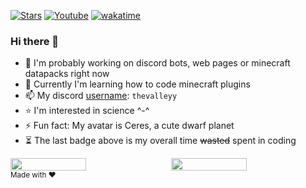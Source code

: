 [![Stars](https://img.shields.io/github/stars/thevalleyy?color=white&style=plastic)](https://github.com/thevalleyy?tab=repositories&q=&type=&language=&sort=stargazers)
[![Youtube](https://img.shields.io/youtube/channel/subscribers/UCAAHDguTiSsomnRcAqIb2dA?color=%20%23e52d27&label=subscribers&style=plastic)](https://www.youtube.com/channel/UCAAHDguTiSsomnRcAqIb2dA)
[![wakatime](https://wakatime.com/badge/user/578854e6-3cc8-43e1-9bf4-3f5a8987960e.svg?style=plastic)](https://wakatime.com/@578854e6-3cc8-43e1-9bf4-3f5a8987960e)
### Hi there 👋

- 🔭 I'm probably working on discord bots, web pages or minecraft datapacks right now
- 🌱 Currently I'm learning how to code minecraft plugins
- 📫 My discord [username](https://i.kym-cdn.com/entries/icons/original/000/032/479/Screen_Shot_2020-01-17_at_1.25.27_PM.jpg): `thevalleyy`
- ⭐ I'm interested in science ^-^
- ⚡ Fun fact: My avatar is Ceres, a cute dwarf planet
- ⏳ The last badge above is my overall time ~~wasted~~ spent in coding

<a href="https://github.com/anuraghazra/github-readme-stats">
  <div style="display: flex; justify-content: space-between;">
    <img src="https://github-readme-stats.vercel.app/api/top-langs/?username=thevalleyy&theme=tokyonight&layout=compact" width="49% "/>
    <img src="https://github-readme-stats.vercel.app/api?username=thevalleyy&show_icons=true&theme=tokyonight&include_all_commits=true&count_private=true" width="49%"/>
  </div>
</a>

<sub>
  Made with ❤
</sub>

